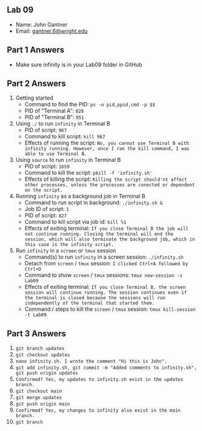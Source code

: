 ## Lab 09

- Name: John Gantner
- Email: gantner.6@wright.edu

## Part 1 Answers

- Make sure infinity is in your Lab09 folder in GitHub

## Part 2 Answers

1. Getting started
   - Command to find the PID: `ps -o pid,ppid,cmd -p $$`
   - PID of "Terminal A": `828`
   - PID of "Terminal B": `951`
2. Using `./` to run `infinity` in Terminal B
   - PID of script: `967`
   - Command to kill script: `kill 967`
   - Effects of running the script: `No, you cannot use Terminal B with infinity running. However, once I ran the kill command, I was able to use Terminal B.`
3. Using `source` to run `infinity` in Terminal B
   - PID of script: `1659`
   - Command to kill the script: `pkill -f 'infinity.sh'`
   - Effects of killing the script: `Killing the script should'nt affect other processes, unless the processes are conected or dependent on the script.`
4. Running `infinity` as a background job in Terminal B
   - Command to run script in background: `./infinity.sh &`
   - Job ID of script: `1`
   - PID of script: `827`
   - Command to kill script via job id: `kill %1`
   - Effects of exiting terminal: `If you close Terminal B the job will not continue running. Closing the terminal will end the session, which will also terminate the background job, which in this case is the infinity script.`
5. Run `infinity` in a `screen` or `tmux` session
   - Command(s) to run `infinity` in a screen session: `./infinity.sh`
   - Detach from `screen` / `tmux` session: `I clicked Ctrl+A followed by Ctrl+D`
   - Command to show `screen` / `tmux` sessions: `tmux new-session -s Lab09`
   - Effects of exiting terminal: `If you close Terminal B, the screen session will continue running. The session continues even if the terminal is closed because the sessions will run independently of the terminal that started them.`
   - Command / steps to kill the `screen` / `tmux` session: `tmux kill-session -t Lab09`

## Part 3 Answers

1. `git branch updates`
2. `git checkout updates`
3. `nano infinity.sh. I wrote the comment "Hi this is John".`
4. `git add infinity.sh, git commit -m "Added comments to infinity.sh", git push origin updates`
5. `Confirmed? Yes, my updates to infinity.sh exist in the updates branch.`
6. `git checkout main`
7. `git merge updates`
8. `git push origin main`
9. `Confirmed? Yes, my changes to infinity also exist in the main branch.`
10. `git branch`
